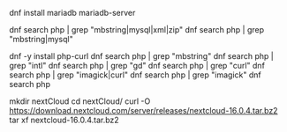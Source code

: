 dnf install mariadb mariadb-server


dnf search php | grep "mbstring\|mysql\|xml\|zip"
dnf search php | grep "mbstring\|mysql"

dnf -y install php-curl
dnf search php | grep "mbstring"
dnf search php | grep "intl"
dnf search php | grep "gd"
dnf search php | grep "curl"
dnf search php | grep "imagick\|curl"
dnf search php | grep "imagick"
dnf search php

mkdir nextCloud
cd nextCloud/
curl -O https://download.nextcloud.com/server/releases/nextcloud-16.0.4.tar.bz2
tar xf nextcloud-16.0.4.tar.bz2

